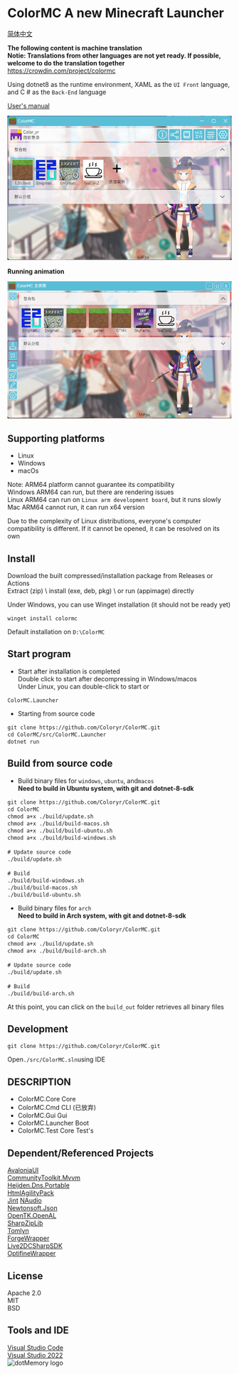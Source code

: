 # ColorMC A new Minecraft Launcher  

[简体中文](./README.md)

**The following content is machine translation**  
**Notie: Translations from other languages are not yet ready. If possible, welcome to do the translation together**  
https://crowdin.com/project/colormc

Using dotnet8 as the runtime environment, XAML as the `UI Front` language, and C # as the `Back-End` language

[User's manual](https://github.com/Coloryr/ColorMC_Pic/blob/master/guide/Main.md)

![](/image/run.png)  

**Running animation**

![](/image/GIF.gif)  

## Supporting platforms
- Linux
- Windows
- macOs

Note: ARM64 platform cannot guarantee its compatibility  
Windows ARM64 can run, but there are rendering issues  
Linux ARM64 can run on `Linux arm development board`, but it runs slowly  
Mac ARM64 cannot run, it can run x64 version  

Due to the complexity of Linux distributions, everyone's computer compatibility is different. If it cannot be opened, it can be resolved on its own

## Install
Download the built compressed/installation package from Releases or Actions  
Extract (zip) \ install (exe, deb, pkg) \ or run (appimage) directly

Under Windows, you can use Winget installation (it should not be ready yet)
```
winget install colormc
```
Default installation on `D:\ColorMC`

## Start program

- Start after installation is completed  
Double click to start after decompressing in Windows/macos  
Under Linux, you can double-click to start or
```
ColorMC.Launcher
```

- Starting from source code
```
git clone https://github.com/Coloryr/ColorMC.git
cd ColorMC/src/ColorMC.Launcher
dotnet run
```

## Build from source code

- Build binary files for `windows`, `ubuntu`, and`macos`  
**Need to build in Ubuntu system, with git and dotnet-8-sdk**
```
git clone https://github.com/Coloryr/ColorMC.git
cd ColorMC
chmod a+x ./build/update.sh
chmod a+x ./build/build-macos.sh
chmod a+x ./build/build-ubuntu.sh
chmod a+x ./build/build-windows.sh

# Update source code
./build/update.sh

# Build
./build/build-windows.sh
./build/build-macos.sh
./build/build-ubuntu.sh
```

- Build binary files for `arch`  
**Need to build in Arch system, with git and dotnet-8-sdk**
```
git clone https://github.com/Coloryr/ColorMC.git
cd ColorMC
chmod a+x ./build/update.sh
chmod a+x ./build/build-arch.sh

# Update source code
./build/update.sh

# Build
./build/build-arch.sh
```

At this point, you can click on the `build_out` folder retrieves all binary files

## Development

```
git clone https://github.com/Coloryr/ColorMC.git
```

Open`./src/ColorMC.sln`using IDE

## DESCRIPTION
- ColorMC.Core Core
- ColorMC.Cmd CLI (已放弃)
- ColorMC.Gui Gui
- ColorMC.Launcher Boot
- ColorMC.Test Core Test's

## Dependent/Referenced Projects
[AvaloniaUI](https://github.com/AvaloniaUI/Avalonia)  
[CommunityToolkit.Mvvm](https://github.com/CommunityToolkit/dotnet)  
[Heijden.Dns.Portable](https://github.com/softlion/Heijden.Dns)  
[HtmlAgilityPack](https://html-agility-pack.net/)  
[Jint](https://github.com/sebastienros/jint)
[NAudio](https://github.com/naudio/NAudio)  
[Newtonsoft.Json](https://www.newtonsoft.com/json)  
[OpenTK.OpenAL](https://opentk.net/)  
[SharpZipLib](https://github.com/icsharpcode/SharpZipLib)  
[Tomlyn](https://github.com/xoofx/Tomlyn)  
[ForgeWrapper](https://github.com/ZekerZhayard/ForgeWrapper)  
[Live2DCSharpSDK](https://github.com/coloryr/Live2DCSharpSDK)  
[OptifineWrapper](https://github.com/coloryr/OptifineWrapper) 

## License
Apache 2.0  
MIT  
BSD

## Tools and IDE
[Visual Studio Code](https://code.visualstudio.com/)  
[Visual Studio 2022](https://visualstudio.microsoft.com/)  
![dotMemory logo](https://resources.jetbrains.com/storage/products/company/brand/logos/dotMemory_icon.svg)